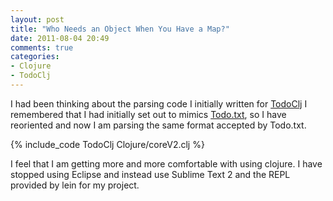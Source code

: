 ```yaml
---
layout: post
title: "Who Needs an Object When You Have a Map?"
date: 2011-08-04 20:49
comments: true
categories: 
- Clojure
- TodoClj
---
```


I had been thinking about the parsing code I initially written for [TodoClj](http://jjcomer.github.com/TodoClj) I remembered that I had initially set out to mimics [Todo.txt](https://github.com/ginatrapani/todo.txt-cli), so I have reoriented and now I am parsing the same format accepted by Todo.txt.

{% include_code TodoClj Clojure/coreV2.clj %}

I feel that I am getting more and more comfortable with using clojure. I have stopped using Eclipse and instead use Sublime Text 2 and the REPL provided by lein for my project. 